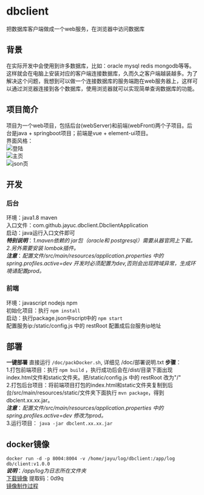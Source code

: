 # dbclient
把数据库客户端做成一个web服务，在浏览器中访问数据库
## 背景
在实际开发中会使用到许多数据库，比如：oracle mysql redis mongodb等等。这样就会在电脑上安装对应的客户端连接数据库，久而久之客户端越装越多。为了解决这个问题，我想到可以做一个连接数据库的服务端跑在web服务器上，这样可以通过浏览器连接到各个数据库，使用浏览器就可以实现简单查询数据库的功能。
## 项目简介
项目为一个web项目，包括后台(webServer)和前端(webFront)两个子项目。后台是java + springboot项目；前端是vue + element-ui项目。</br>
界面风格：</br>
![登陆](https://github.com/jayuc/dbclient/blob/master/profile/profile1.png)</br>
![主页](https://github.com/jayuc/dbclient/blob/master/profile/p2.png)</br>
![json页](https://github.com/jayuc/dbclient/blob/master/profile/p3.png)</br>
## 开发
### 后台
环境：java1.8  maven</br>
入口文件：com.github.jayuc.dbclient.DbclientApplication</br>
启动：java运行入口文件即可</br>
***特别说明***：*1.maven依赖的 jar包（oracle和 postgresql）需要从器官网上下载。2.另外需要安装 lombok插件。*</br>
***注意***：*配置文件/src/main/resources/application.properties 中的 spring.profiles.active=dev 开发时必须配置为dev,否则会出现跨域异常，生成环境请配置prod。*</br>
### 前端
环境：javascript  nodejs  npm</br>
初始化项目：执行 `npm install`</br>
启动：执行package.json中script中的 `npm start`</br>
配置服务ip:/static/config.js 中的 restRoot 配置成后台服务ip地址</br>
## 部署
**一键部署**
直接运行 `/doc/packDocker.sh`, 详细见 /doc/部署说明.txt
**步骤**：</br>
1.打包前端项目：执行 `npm build` ，执行成功后会在/dist/目录下面出现index.html文件和static文件夹。把/static/config.js 中的 restRoot 改为"/"</br>
2.打包后台项目：将前端项目打包的index.html和static文件夹复制到后台/src/main/resources/static/文件夹下面执行 `mvn package`，得到dbclent.xx.xx.jar。</br>
***注意***：*配置文件/src/main/resources/application.properties 中的 spring.profiles.active=dev 修改为prod。*</br>
3.运行项目： `java -jar dbclent.xx.xx.jar`</br>
## docker镜像
`docker run -d -p 8004:8004 -v /home/jayu/log/dbclient:/app/log db/client:v1.0.0`</br>
***说明***：*/app/log为日志所在文件夹*</br>
[下载镜像](https://pan.baidu.com/s/1CrGizypw0Le0x-HFws5YMw) 提取码：0d9q</br>
[镜像制作过程](https://www.cnblogs.com/jayu/p/10873573.html)</br>
